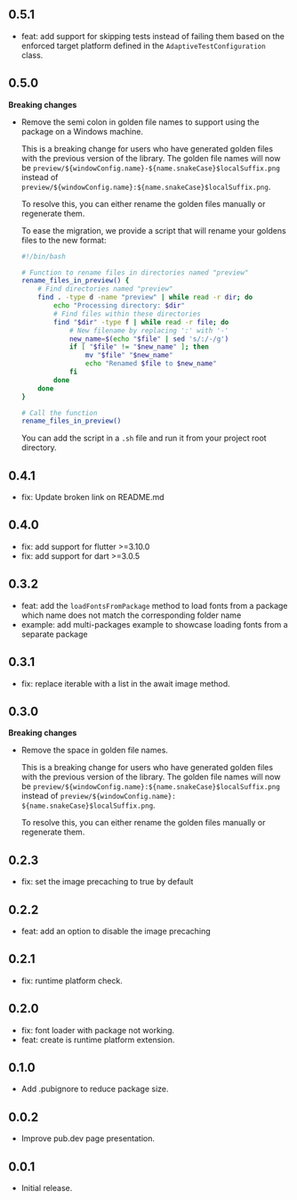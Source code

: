 ## 0.5.1

* feat: add support for skipping tests instead of failing them based on the enforced target platform defined in the `AdaptiveTestConfiguration` class.

## 0.5.0

**Breaking changes**

* Remove the semi colon in golden file names to support using the package on a Windows machine. 
  
  This is a breaking change for users who have generated golden files with the previous version of the library. The golden file names will now be `preview/${windowConfig.name}-${name.snakeCase}$localSuffix.png` instead of `preview/${windowConfig.name}:${name.snakeCase}$localSuffix.png`.

  To resolve this, you can either rename the golden files manually or regenerate them.

  To ease the migration, we provide a script that will rename your goldens files to the new format:
  ```bash
  #!/bin/bash

  # Function to rename files in directories named "preview"
  rename_files_in_preview() {
      # Find directories named "preview"
      find . -type d -name "preview" | while read -r dir; do
          echo "Processing directory: $dir"
          # Find files within these directories
          find "$dir" -type f | while read -r file; do
              # New filename by replacing ':' with '-'
              new_name=$(echo "$file" | sed 's/:/-/g')
              if [ "$file" != "$new_name" ]; then
                  mv "$file" "$new_name"
                  echo "Renamed $file to $new_name"
              fi
          done
      done
  }

  # Call the function
  rename_files_in_preview()
  ```

  You can add the script in a `.sh` file and run it from your project root directory.

## 0.4.1

* fix: Update broken link on README.md

## 0.4.0

* fix: add support for flutter >=3.10.0
* fix: add support for dart >=3.0.5

## 0.3.2

* feat: add the `loadFontsFromPackage` method to load fonts from a package which name does not match the corresponding folder name
* example: add multi-packages example to showcase loading fonts from a separate package

## 0.3.1

* fix: replace iterable with a list in the await image method.

## 0.3.0

**Breaking changes**

* Remove the space in golden file names. 
  
  This is a breaking change for users who have generated golden files with the previous version of the library. The golden file names will now be `preview/${windowConfig.name}:${name.snakeCase}$localSuffix.png` instead of `preview/${windowConfig.name}: ${name.snakeCase}$localSuffix.png`.

  To resolve this, you can either rename the golden files manually or regenerate them.

## 0.2.3

* fix: set the image precaching to true by default

## 0.2.2

* feat: add an option to disable the image precaching

## 0.2.1

* fix: runtime platform check.
## 0.2.0

* fix: font loader with package not working.
* feat: create is runtime platform extension.
## 0.1.0

* Add .pubignore to reduce package size.
## 0.0.2

* Improve pub.dev page presentation.

## 0.0.1

* Initial release.
